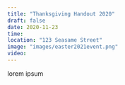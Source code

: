 ```yaml
---
title: "Thanksgiving Handout 2020"
draft: false
date: 2020-11-23
time:
location: "123 Seasame Street"
image: "images/easter2021event.png"
video:
---
```


lorem ipsum
